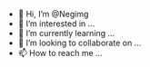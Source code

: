 - 👋 Hi, I’m @Negimg
- 👀 I’m interested in ...
- 🌱 I’m currently learning ...
- 💞️ I’m looking to collaborate on ...
- 📫 How to reach me ...

<!---
Negimg/Negimg is a ✨ special ✨ repository because its `README.md` (this file) appears on your GitHub profile.
You can click the Preview link to take a look at your changes.
--->
